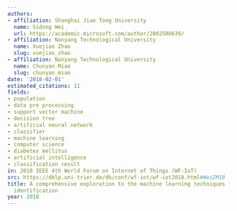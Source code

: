 ```yaml
---
authors:
- affiliation: Shanghai Jiao Tong University
  name: Sidong Wei
  url: https://academic.microsoft.com/author/2802508639/
- affiliation: Nanyang Technological University
  name: Xuejiao Zhao
  slug: xuejiao_zhao
- affiliation: Nanyang Technological University
  name: Chunyan Miao
  slug: chunyan_miao
date: '2018-02-01'
estimated_citations: 11
fields:
- population
- data pre processing
- support vector machine
- decision tree
- artificial neural network
- classifier
- machine learning
- computer science
- diabetes mellitus
- artificial intelligence
- classification result
in: 2018 IEEE 4th World Forum on Internet of Things (WF-IoT)
src: https://dblp.uni-trier.de/db/conf/wf-iot/wf-iot2018.html#WeiZM18
title: A comprehensive exploration to the machine learning techniques for diabetes
  identification
year: 2018
---
```

